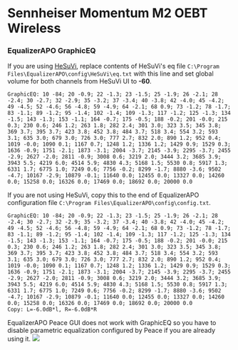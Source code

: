 # Sennheiser Momentum M2 OEBT Wireless
### EqualizerAPO GraphicEQ
If you are using [HeSuVi](https://sourceforge.net/projects/hesuvi/), replace contents of HeSuVi's eq file `C:\Program Files\EqualizerAPO\config\HeSuVi\eq.txt` with this line and set global volume for both channels from HeSuVi UI to **-60**.
```
GraphicEQ: 10 -84; 20 -0.9; 22 -1.3; 23 -1.5; 25 -1.9; 26 -2.1; 28 -2.4; 30 -2.7; 32 -2.9; 35 -3.2; 37 -3.4; 40 -3.8; 42 -4.0; 45 -4.2; 49 -4.5; 52 -4.6; 56 -4.8; 59 -4.9; 64 -2.1; 68 0.9; 73 -1.2; 78 -1.7; 83 -1.1; 89 -1.2; 95 -1.4; 102 -1.4; 109 -1.3; 117 -1.2; 125 -1.3; 134 -1.5; 143 -1.3; 153 -1.1; 164 -0.7; 175 -0.5; 188 -0.2; 201 -0.0; 215 0.3; 230 0.6; 246 1.2; 263 1.8; 282 2.4; 301 3.0; 323 3.5; 345 3.8; 369 3.7; 395 3.7; 423 3.8; 452 3.8; 484 3.7; 518 3.4; 554 3.2; 593 3.1; 635 3.0; 679 3.0; 726 3.0; 777 2.7; 832 2.0; 890 1.2; 952 0.4; 1019 -0.0; 1090 0.1; 1167 0.7; 1248 1.2; 1336 1.2; 1429 0.9; 1529 0.3; 1636 -0.9; 1751 -2.1; 1873 -3.1; 2004 -3.7; 2145 -3.9; 2295 -3.7; 2455 -2.9; 2627 -2.0; 2811 -0.9; 3008 0.6; 3219 2.0; 3444 3.2; 3685 3.9; 3943 5.5; 4219 6.0; 4514 5.9; 4830 4.3; 5168 1.5; 5530 0.8; 5917 1.3; 6331 1.7; 6775 1.0; 7249 0.6; 7756 -0.2; 8299 -1.7; 8880 -3.6; 9502 -4.7; 10167 -2.9; 10879 -0.1; 11640 0.0; 12455 0.0; 13327 0.0; 14260 0.0; 15258 0.0; 16326 0.0; 17469 0.0; 18692 0.0; 20000 0.0
```
If you are not using HeSuVi, copy this to the end of EqualizerAPO configuration file `C:\Program Files\EqualizerAPO\config\config.txt`.
```
GraphicEQ: 10 -84; 20 -0.9; 22 -1.3; 23 -1.5; 25 -1.9; 26 -2.1; 28 -2.4; 30 -2.7; 32 -2.9; 35 -3.2; 37 -3.4; 40 -3.8; 42 -4.0; 45 -4.2; 49 -4.5; 52 -4.6; 56 -4.8; 59 -4.9; 64 -2.1; 68 0.9; 73 -1.2; 78 -1.7; 83 -1.1; 89 -1.2; 95 -1.4; 102 -1.4; 109 -1.3; 117 -1.2; 125 -1.3; 134 -1.5; 143 -1.3; 153 -1.1; 164 -0.7; 175 -0.5; 188 -0.2; 201 -0.0; 215 0.3; 230 0.6; 246 1.2; 263 1.8; 282 2.4; 301 3.0; 323 3.5; 345 3.8; 369 3.7; 395 3.7; 423 3.8; 452 3.8; 484 3.7; 518 3.4; 554 3.2; 593 3.1; 635 3.0; 679 3.0; 726 3.0; 777 2.7; 832 2.0; 890 1.2; 952 0.4; 1019 -0.0; 1090 0.1; 1167 0.7; 1248 1.2; 1336 1.2; 1429 0.9; 1529 0.3; 1636 -0.9; 1751 -2.1; 1873 -3.1; 2004 -3.7; 2145 -3.9; 2295 -3.7; 2455 -2.9; 2627 -2.0; 2811 -0.9; 3008 0.6; 3219 2.0; 3444 3.2; 3685 3.9; 3943 5.5; 4219 6.0; 4514 5.9; 4830 4.3; 5168 1.5; 5530 0.8; 5917 1.3; 6331 1.7; 6775 1.0; 7249 0.6; 7756 -0.2; 8299 -1.7; 8880 -3.6; 9502 -4.7; 10167 -2.9; 10879 -0.1; 11640 0.0; 12455 0.0; 13327 0.0; 14260 0.0; 15258 0.0; 16326 0.0; 17469 0.0; 18692 0.0; 20000 0.0
Copy: L=-6.0dB*l, R=-6.0dB*R
```
EqualizerAPO Peace GUI does not work with GraphicEQ so you have to disable parametric equalization configured by Peace if you are already using it.
![](https://raw.githubusercontent.com/jaakkopasanen/AutoEq/master/results/Sonoma%20Model%20One/innerfidelity/onear/Sennheiser%20Momentum%20M2%20OEBT%20Wireless/Sennheiser%20Momentum%20M2%20OEBT%20Wireless.png)
